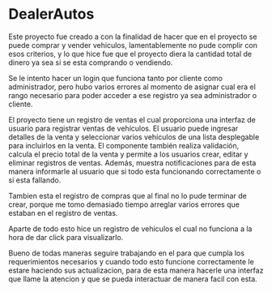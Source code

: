 # DealerAutos
Este proyecto fue creado a con la finalidad de hacer que en el proyecto se puede comprar y vender vehiculos, 
lamentablemente no pude complir con esos criterios, y lo que hice fue que el proyecto diera la cantidad total 
de dinero ya sea si se esta comprando o vendiendo.

Se le intento hacer un login que funciona tanto por cliente como administrador, pero hubo varios errores al momento
de asignar cual era el rango necesario para poder acceder a ese registro ya sea administrador o cliente.

El proyecto tiene un registro de ventas el cual proporciona una interfaz de usuario para registrar ventas de vehículos. 
El usuario puede ingresar detalles de la venta y seleccionar varios vehículos de una lista desplegable para incluirlos en la venta. 
El componente también realiza validación, calcula el precio total de la venta y permite a los usuarios crear, editar y eliminar registros de ventas. 
Además, muestra notificaciones para de esta manera informarle al usuario que si todo esta funcionando correctamente o si esta fallando.

Tambien esta el registro de compras que al final no lo pude terminar de crear, porque me tomo demasiado tiempo arreglar varios errores
que estaban en el registro de ventas.

Aparte de todo esto hice un registro de vehiculos el cual no funciona a la hora de dar click para visualizarlo.

Bueno de todas maneras seguire trabajando en el para que cumpla los requerimientos necesarios
y cuando todo esto funcione correctamente le estare haciendo sus actualizacion, para de esta manera hacerle 
una interfaz que llame la atencion y que se pueda interactuar de manera facil con esta.
